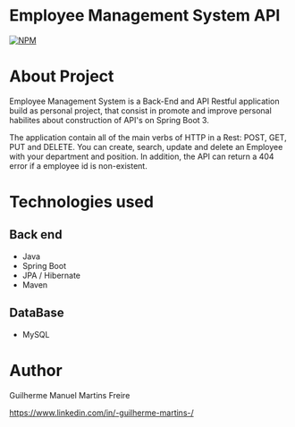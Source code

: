 # Employee Management System API
[![NPM](https://img.shields.io/npm/l/react)](https://github.com/DevGuilhermeMartins/workshop-springboot3-jpa/blob/main/LICENSE) 

# About Project

Employee Management System is a Back-End and API Restful application build as personal project, that consist in promote and improve personal habilites
about construction of API's on Spring Boot 3.

The application contain all of the main verbs of HTTP in a Rest: POST, GET, PUT and DELETE. You can create, search, update and delete an Employee with your department and position.
In addition, the API can return a 404 error if a employee id is non-existent.

# Technologies used
## Back end
- Java
- Spring Boot
- JPA / Hibernate
- Maven

## DataBase
- MySQL

# Author

Guilherme Manuel Martins Freire

https://www.linkedin.com/in/-guilherme-martins-/
